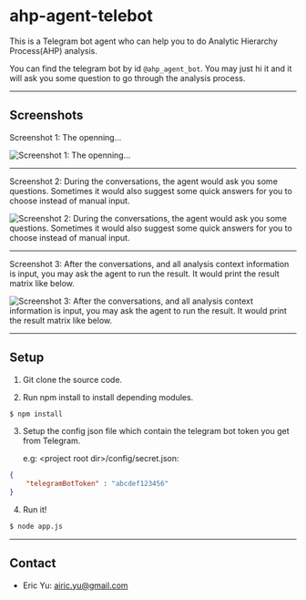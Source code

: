 # ahp-agent-telebot

This is a Telegram bot agent who can help you to do Analytic Hierarchy Process(AHP) analysis.

You can find the telegram bot by id `@ahp_agent_bot`.
You may just hi it and it will ask you some question to go through the analysis process.

------------------------

## Screenshots

Screenshot 1: The openning…

![Screenshot 1: The openning…](http://blog.airic-yu.com/wp-content/uploads/2017/03/ahpscreenshot1.png)

------------

Screenshot 2: During the conversations, the agent would ask you some questions. Sometimes it would also suggest some quick answers for you to choose instead of manual input.

![Screenshot 2: During the conversations, the agent would ask you some questions. Sometimes it would also suggest some quick answers for you to choose instead of manual input.](http://blog.airic-yu.com/wp-content/uploads/2017/03/ahpscreenshot2.png)

------------

Screenshot 3: After the conversations, and all analysis context information is input, you may ask the agent to run the result. It would print the result matrix like below.

![Screenshot 3: After the conversations, and all analysis context information is input, you may ask the agent to run the result. It would print the result matrix like below.](http://blog.airic-yu.com/wp-content/uploads/2017/03/ahpscreenshot3.png)

------------------------

## Setup

1. Git clone the source code.

2. Run npm install to install depending modules.
```bash
$ npm install
```

3. Setup the config json file which contain the telegram bot token you get from Telegram.

    e.g: \<project root dir\>/config/secret.json:
```json
{
    "telegramBotToken" : "abcdef123456"
}
```

4. Run it!
```bash
$ node app.js
```

------------------------
## Contact

- Eric Yu: airic.yu@gmail.com
